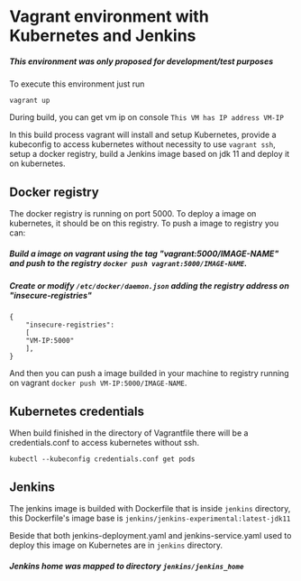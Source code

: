 # Vagrant environment with Kubernetes and Jenkins

##### This environment was only proposed for development/test purposes

To execute this environment just run
```
vagrant up
```

During build, you can get vm ip on console ```This VM has IP address VM-IP```

In this build process vagrant will install and setup Kubernetes, provide a kubeconfig to access kubernetes without necessity to use ```vagrant ssh```, setup a docker registry, build a Jenkins image based on jdk 11 and deploy it on kubernetes.

## Docker registry

The docker registry is running on port 5000. To deploy a image on kubernetes, it should be on this registry. To push a image to registry you can:

##### Build a image on vagrant using the tag "vagrant:5000/IMAGE-NAME" and push to the registry ```docker push vagrant:5000/IMAGE-NAME```.

##### Create or modify ```/etc/docker/daemon.json``` adding the registry address on "insecure-registries"
```
{
    "insecure-registries":
    [
	"VM-IP:5000"
    ], 
}
```
And then you can push a image builded in your machine to registry running on vagrant ```docker push VM-IP:5000/IMAGE-NAME```.

## Kubernetes credentials

When build finished in the directory of Vagrantfile there will be a credentials.conf to access kubernetes without ssh.

```
kubectl --kubeconfig credentials.conf get pods
```

## Jenkins

The jenkins image is builded with Dockerfile that is inside ```jenkins``` directory, this Dockerfile's image base is ```jenkins/jenkins-experimental:latest-jdk11```

Beside that both jenkins-deployment.yaml and jenkins-service.yaml used to deploy this image on Kubernetes are in ```jenkins``` directory.

##### Jenkins home was mapped to directory ```jenkins/jenkins_home```
 
